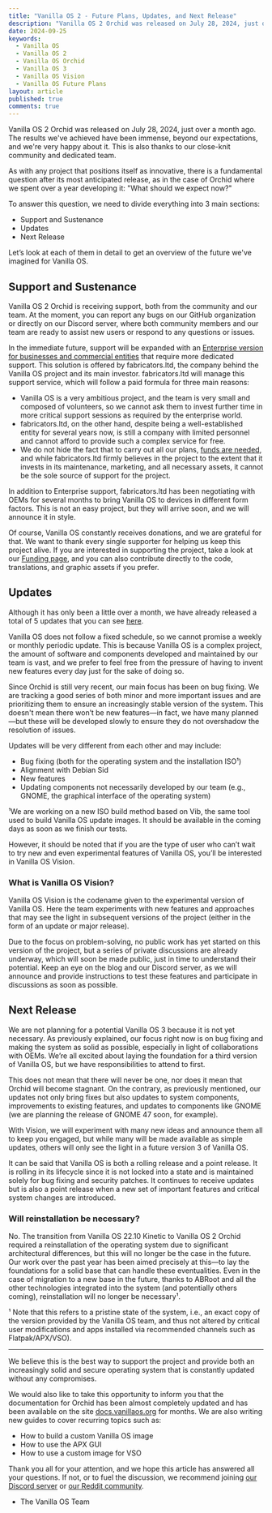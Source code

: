 ```yaml
---
title: "Vanilla OS 2 - Future Plans, Updates, and Next Release"
description: "Vanilla OS 2 Orchid was released on July 28, 2024, just over a month ago. The results we've achieved have been immense, beyond our expectations, and we're very happy about it. This is also thanks to our close-knit community and dedicated team."
date: 2024-09-25
keywords:
  - Vanilla OS
  - Vanilla OS 2
  - Vanilla OS Orchid
  - Vanilla OS 3
  - Vanilla OS Vision
  - Vanilla OS Future Plans
layout: article
published: true
comments: true
---
```


Vanilla OS 2 Orchid was released on July 28, 2024, just over a month ago. The results we've achieved have been immense, beyond our expectations, and we're very happy about it. This is also thanks to our close-knit community and dedicated team.

As with any project that positions itself as innovative, there is a fundamental question after its most anticipated release, as in the case of Orchid where we spent over a year developing it: "What should we expect now?"

To answer this question, we need to divide everything into 3 main sections:

- Support and Sustenance
- Updates
- Next Release

Let’s look at each of them in detail to get an overview of the future we've imagined for Vanilla OS.

## Support and Sustenance

Vanilla OS 2 Orchid is receiving support, both from the community and our team. At the moment, you can report any bugs on our GitHub organization or directly on our Discord server, where both community members and our team are ready to assist new users or respond to any questions or issues.

In the immediate future, support will be expanded with an [Enterprise version for businesses and commercial entities](https://vanillaos.org/enterprise-support) that require more dedicated support. This solution is offered by fabricators.ltd, the company behind the Vanilla OS project and its main investor. fabricators.ltd will manage this support service, which will follow a paid formula for three main reasons:

- Vanilla OS is a very ambitious project, and the team is very small and composed of volunteers, so we cannot ask them to invest further time in more critical support sessions as required by the enterprise world.
- fabricators.ltd, on the other hand, despite being a well-established entity for several years now, is still a company with limited personnel and cannot afford to provide such a complex service for free.
- We do not hide the fact that to carry out all our plans, [funds are needed](https://vanillaos.org/get-involved/funding), and while fabricators.ltd firmly believes in the project to the extent that it invests in its maintenance, marketing, and all necessary assets, it cannot be the sole source of support for the project.

In addition to Enterprise support, fabricators.ltd has been negotiating with OEMs for several months to bring Vanilla OS to devices in different form factors. This is not an easy project, but they will arrive soon, and we will announce it in style.

Of course, Vanilla OS constantly receives donations, and we are grateful for that. We want to thank every single supporter for helping us keep this project alive. If you are interested in supporting the project, take a look at our [Funding page](https://vanillaos.org/get-involved/funding), and you can also contribute directly to the code, translations, and graphic assets if you prefer.

## Updates

Although it has only been a little over a month, we have already released a total of 5 updates that you can see [here](https://vanillaos.org/updates).

Vanilla OS does not follow a fixed schedule, so we cannot promise a weekly or monthly periodic update. This is because Vanilla OS is a complex project, the amount of software and components developed and maintained by our team is vast, and we prefer to feel free from the pressure of having to invent new features every day just for the sake of doing so.

Since Orchid is still very recent, our main focus has been on bug fixing. We are tracking a good series of both minor and more important issues and are prioritizing them to ensure an increasingly stable version of the system. This doesn't mean there won’t be new features—in fact, we have many planned—but these will be developed slowly to ensure they do not overshadow the resolution of issues.

Updates will be very different from each other and may include:

- Bug fixing (both for the operating system and the installation ISO¹)
- Alignment with Debian Sid
- New features
- Updating components not necessarily developed by our team (e.g., GNOME, the graphical interface of the operating system)

¹We are working on a new ISO build method based on Vib, the same tool used to build Vanilla OS update images. It should be available in the coming days as soon as we finish our tests.

However, it should be noted that if you are the type of user who can’t wait to try new and even experimental features of Vanilla OS, you’ll be interested in Vanilla OS Vision.

### What is Vanilla OS Vision?

Vanilla OS Vision is the codename given to the experimental version of Vanilla OS. Here the team experiments with new features and approaches that may see the light in subsequent versions of the project (either in the form of an update or major release).

Due to the focus on problem-solving, no public work has yet started on this version of the project, but a series of private discussions are already underway, which will soon be made public, just in time to understand their potential. Keep an eye on the blog and our Discord server, as we will announce and provide instructions to test these features and participate in discussions as soon as possible.

## Next Release

We are not planning for a potential Vanilla OS 3 because it is not yet necessary. As previously explained, our focus right now is on bug fixing and making the system as solid as possible, especially in light of collaborations with OEMs. We’re all excited about laying the foundation for a third version of Vanilla OS, but we have responsibilities to attend to first.

This does not mean that there will never be one, nor does it mean that Orchid will become stagnant. On the contrary, as previously mentioned, our updates not only bring fixes but also updates to system components, improvements to existing features, and updates to components like GNOME (we are planning the release of GNOME 47 soon, for example).

With Vision, we will experiment with many new ideas and announce them all to keep you engaged, but while many will be made available as simple updates, others will only see the light in a future version 3 of Vanilla OS.

It can be said that Vanilla OS is both a rolling release and a point release. It is rolling in its lifecycle since it is not locked into a state and is maintained solely for bug fixing and security patches. It continues to receive updates but is also a point release when a new set of important features and critical system changes are introduced.

### Will reinstallation be necessary?

No. The transition from Vanilla OS 22.10 Kinetic to Vanilla OS 2 Orchid required a reinstallation of the operating system due to significant architectural differences, but this will no longer be the case in the future. Our work over the past year has been aimed precisely at this—to lay the foundations for a solid base that can handle these eventualities. Even in the case of migration to a new base in the future, thanks to ABRoot and all the other technologies integrated into the system (and potentially others coming), reinstallation will no longer be necessary¹.

¹ Note that this refers to a pristine state of the system, i.e., an exact copy of the version provided by the Vanilla OS team, and thus not altered by critical user modifications and apps installed via recommended channels such as Flatpak/APX/VSO).

---

We believe this is the best way to support the project and provide both an increasingly solid and secure operating system that is constantly updated without any compromises.

We would also like to take this opportunity to inform you that the documentation for Orchid has been almost completely updated and has been available on the site [docs.vanillaos.org](https://docs.vanillaos.org/collections/handbook) for months. We are also writing new guides to cover recurring topics such as:

- How to build a custom Vanilla OS image
- How to use the APX GUI
- How to use a custom image for VSO

Thank you all for your attention, and we hope this article has answered all your questions. If not, or to fuel the discussion, we recommend joining [our Discord server](https://vanillaos.org/community) or [our Reddit community](https://www.reddit.com/r/vanillaos/).

- The Vanilla OS Team
